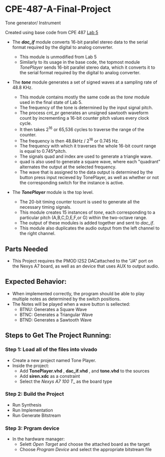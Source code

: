 # CPE-487-A-Final-Project
Tone generator/ Instrument

Created using base code from CPE 487 [Lab 5](https://github.com/byett/dsd/tree/CPE487-Spring2024/Nexys-A7/Lab-5)

* The **_dac_if_** module converts 16-bit parallel stereo data to the serial format required by the digital to analog converter.
  * This module is unmodified from Lab 5
  * Similarly to its usage in the base code, the topmost module *TonePlayer* sends 16-bit parallel stereo data, which it converts it to the serial format required by the digital to analog converter.

* The **_tone_** module generates a set of signed waves at a sampling rate of 48.8 KHz.
  * This module contains mostly the same code as the *tone* module used in the final state of Lab 5.
  * The frequency of the tone is determined by the input signal pitch.
  * The process cnt_pr generates an unsigned sawtooth waveform count by incrementing a 16-bit counter pitch values every clock cycle.
  * It then takes 2<sup>16</sup> or 65,536 cycles to traverse the range of the counter.
  * The frequency is then 48.8kHz / 2<sup>16</sup> or 0.745 Hz.
  * The frequency with which it traverses the whole 16-bit count range is equal to 0.745*pitch.
  * The signals quad and index are used to generate a triangle wave.
  * quad is also used to generate a square wave, where each "quadrant" alternates the output at the selected frequency.
  * The wave that is assigned to the data output is determined by the button press input recieved by TonePlayer, as well as whether or not the corresponding switch for the instance is active.
   
* The **_TonePlayer_** module is the top level.
  * The 20-bit timing counter tcount is used to generate all the necessary timing signals.
  * This module creates 15 instances of *tone*, each corresponding to a particular pitch (A,B,C,D,E,F,or G) within the two-octave range.
  * The output of these modules is added together and sent to *dac_if*.
  * This module also duplicates the audio output from the left channel to the right channel.

## Parts Needed
* This Project requires the PMOD I2S2 DACattached to the "JA" port on the Nexys A7 board, as well as an device that uses AUX to output audio.

## Expected Behavior:
* When implemented correctly, the program should be able to play multiple notes as determined by the switch positions.
* The Notes will be played when a wave button is sellected:
  * BTNU: Generates a Square Wave
  * BTNC: Generates a Triangular Wave
  * BTND: Generates a Sawtooth Wave
## Steps to Get The Project Running:
### Step 1: Load all of the files into vivado
* Create a new project named Tone Player.
* Inside the project:
  * Add **TonePlayer.vhd** , **dac_if.vhd** , and **tone.vhd** to the sources
  * Add **siren.xdc** as a constraint
  * Select the  _Nexys A7 100 T__ as the board type
### Step 2: Build the Project
* Run Synthesis
* Run Implementation
* Run Generate Bitstream
### Step 3: Prgram device
* In the hardware manager:
  * Selett _Open Target_ and choose the attached board as the target
  * Choose _Program Device_ and select the appropriate bitstream file
